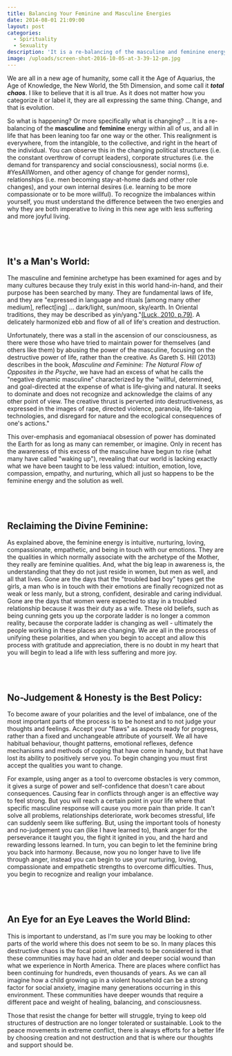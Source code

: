 ```yaml
---
title: Balancing Your Feminine and Masculine Energies
date: 2014-08-01 21:09:00
layout: post
categories:
  - Spirituality
  - Sexuality
description: 'It is a re-balancing of the masculine and feminine energy within all of us, and all in life that has been leaning too far one way or the other. This realignment is everywhere, from the intangible, to the collective, and right in the heart of the individual.'
image: /uploads/screen-shot-2016-10-05-at-3-39-12-pm.jpg
---
```



We are all in a new age of humanity, some call it the Age of Aquarius, the Age of Knowledge, the New World, the 5th Dimension, and some call it ***total chaos***. I like to believe that it is all true. As it does not matter how you categorize it or label it, they are all expressing the same thing. Change, and that is evolution.

So what is happening? Or more specifically what is changing? … It is a re-balancing of the **masculine** and **feminine** energy within all of us, and all in life that has been leaning too far one way or the other. This realignment is everywhere, from the intangible, to the collective, and right in the heart of the individual. You can observe this in the changing political structures (i.e. the constant overthrow of corrupt leaders), corporate structures (i.e. the demand for transparency and social consciousness), social norms (i.e. #YesAllWomen, and other agency of change for gender norms), relationships (i.e. men becoming stay-at-home dads and other role changes), and your own internal desires (i.e. learning to be more compassionate or to be more willful). To recognize the imbalances within yourself, you must understand the difference between the two energies and why they are both imperative to living in this new age with less suffering and more joyful living.

## &nbsp;

## **It's a Man's World:**

The masculine and feminine archetype has been examined for ages and by many cultures because they truly exist in this world hand-in-hand, and their purpose has been searched by many. They are fundamental laws of life, and they are "expressed in language and rituals [among many other medium], reflect[ing] … dark/light, sun/moon, sky/earth. In Oriental traditions, they may be described as yin/yang."[(Luck, 2010, p.79)](https://gallery.mailchimp.com/c616a68c09aae3ea3e536552e/files/163ba013-758f-49b1-8019-2e84493922e7.pdf). A delicately harmonized ebb and flow of all of life's creation and destruction.

Unfortunately, there was a stall in the ascension of our consciousness, as there were those who have tried to maintain power for themselves (and others like them) by abusing the power of the masculine, focusing on the destructive power of life, rather than the creative. As Gareth S. Hill (2013) describes in the book, *Masculine and Feminine: The Natural Flow of Opposites in the Psyche*, we have had an excess of what he calls the "negative dynamic masculine" characterized by the "willful, determined, and goal-directed at the expense of what is life-giving and natural. It seeks to dominate and does not recognize and acknowledge the claims of any other point of view. The creative thrust is perverted into destructiveness, as expressed in the images of rape, directed violence, paranoia, life-taking technologies, and disregard for nature and the ecological consequences of one's actions."

This over-emphasis and egomaniacal obsession of power has dominated the Earth for as long as many can remember, or imagine. Only in recent has the awareness of this excess of the masculine have begun to rise (what many have called "waking up"), revealing that our world is lacking exactly what we have been taught to be less valued: intuition, emotion, love, compassion, empathy, and nurturing, which all just so happens to be the feminine energy and the solution as well.

## &nbsp;

## **Reclaiming the Divine Feminine:**

As explained above, the feminine energy is intuitive, nurturing, loving, compassionate, empathetic, and being in touch with our emotions. They are the qualities in which normally associate with the archetype of the Mother, they really are feminine qualities. And, what the big leap in awareness is, the understanding that they do not just reside in women, but men as well, and all that lives. Gone are the days that the "troubled bad boy" types get the girls, a man who is in touch with their emotions are finally recognized not as weak or less manly, but a strong, confident, desirable and caring individual. Gone are the days that women were expected to stay in a troubled relationship because it was their duty as a wife. These old beliefs, such as being cunning gets you up the corporate ladder is no longer a common reality, because the corporate ladder is changing as well - ultimately the people working in these places are changing. We are all in the process of unifying these polarities, and when you begin to accept and allow this process with gratitude and appreciation, there is no doubt in my heart that you will begin to lead a life with less suffering and more joy.

## &nbsp;

## **No-Judgement & Honesty is the Best Policy:**

To become aware of your polarities and the level of imbalance, one of the most important parts of the process is to be honest and to not judge your thoughts and feelings. Accept your "flaws" as aspects ready for progress, rather than a fixed and unchangeable attribute of yourself. We all have habitual behaviour, thought patterns, emotional reflexes, defence mechanisms and methods of coping that have come in handy, but that have lost its ability to positively serve you. To begin changing you must first accept the qualities you want to change.

For example, using anger as a tool to overcome obstacles is very common, it gives a surge of power and self-confidence that doesn't care about consequences. Causing fear in conflicts through anger is an effective way to feel strong. But you will reach a certain point in your life where that specific masculine response will cause you more pain than pride. It can't solve all problems, relationships deteriorate, work becomes stressful, life can suddenly seem like suffering. But, using the important tools of honesty and no-judgement you can (like I have learned to), thank anger for the perseverance it taught you, the fight it ignited in you, and the hard and rewarding lessons learned. In turn, you can begin to let the feminine bring you back into harmony. Because, now you no longer have to live life through anger, instead you can begin to use your nurturing, loving, compassionate and empathetic strengths to overcome difficulties. Thus, you begin to recognize and realign your imbalance.

## &nbsp;

## **An Eye for an Eye Leaves the World Blind:**

This is important to understand, as I'm sure you may be looking to other parts of the world where this does not seem to be so. In many places this destructive chaos is the focal point, what needs to be considered is that these communities may have had an older and deeper social wound than what we experience in North America. There are places where conflict has been continuing for hundreds, even thousands of years. As we can all imagine how a child growing up in a violent household can be a strong factor for social anxiety, imagine many generations occurring in this environment. These communities have deeper wounds that require a different pace and weight of healing, balancing, and consciousness.

Those that resist the change for better will struggle, trying to keep old structures of destruction are no longer tolerated or sustainable. Look to the peace movements in extreme conflict, there is always efforts for a better life by choosing creation and not destruction and that is where our thoughts and support should be.